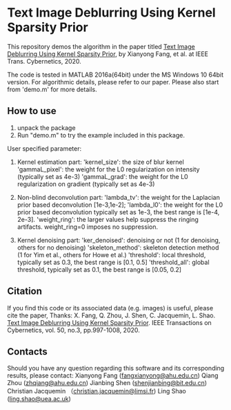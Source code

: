 # Text Image Deblurring Using Kernel Sparsity Prior

This repository demos the algorithm in the paper titled [Text Image Deblurring Using Kernel Sparsity Prior](https://fangxianyong.github.io/home/papers/tcy20textdeblurring.pdf), by Xianyong Fang, et al. at IEEE Trans. Cybernetics, 2020.

The code is tested in MATLAB 2016a(64bit) under the MS Windows 10 64bit version. For algorithmic details, please refer to our paper. Please also start from 'demo.m' for more details.

## How to use
1. unpack the package
2. Run "demo.m" to try the example included in this package.

User specified parameter:
1. Kernel estimation part:
'kernel_size':   the size of blur kernel
'gammaL_pixel':  the weight for the L0 regularization on intensity (typically set as 4e-3)
'gammaL_grad':   the weight for the L0 regularization on gradient (typically set as 4e-3)

2. Non-blind deconvolution part:
'lambda_tv':     the weight for the Laplacian prior based deconvolution [1e-3,1e-2];
'lambda_l0':     the weight for the L0 prior based deconvolution typically set as 1e-3, the best range is [1e-4, 2e-3].
'weight_ring':   the larger values help suppress the ringing artifacts. weight_ring=0 imposes no suppression.

3. Kernel denoising part:
'ker_denoised':       denoising or not (1 for denoising, others for no denoising)
'skeleton_method':    skeleton detection method (1 for Yim et al., others for Howe et al.)
'threshold':          local threshold, typically set as 0.3, the best range is [0.1, 0.5]
'threshold_all':      global threshold, typically set as 0.1, the best range is [0.05, 0.2]

## Citation
If you find this code or its associated data (e.g. images) is useful, please cite the paper, Thanks:
X. Fang, Q. Zhou, J. Shen, C. Jacquemin, L. Shao. [Text Image Deblurring Using Kernel Sparsity Prior](https://fangxianyong.github.io/home/papers/tcy20textdeblurring.pdf). 
IEEE Transactions on Cybernetics, vol. 50, no.3, pp.997-1008, 2020.

## Contacts
Should you have any question regarding this software and its corresponding results, please contact:
Xianyong Fang (fangxianyong@ahu.edu.cn)
Qiang Zhou (zhqiang@ahu.edu.cn)
Jianbing Shen (shenjianbing@bit.edu.cn)
Christian Jacquemin （christian.jacquemin@limsi.fr)
Ling Shao (ling.shao@uea.ac.uk)


